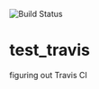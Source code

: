 
![Build Status](https://travis-ci.org/marc22alain/test_travis.svg?branch=master)

# test_travis
figuring out Travis CI
